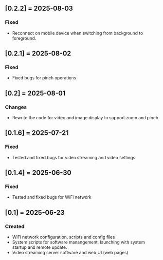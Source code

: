 ## [0.2.2] = 2025-08-03
### Fixed
- Reconnect on mobile device when switching from background to foreground.

## [0.2.1] = 2025-08-02
### Fixed
- Fixed bugs for pinch operations 

## [0.2] = 2025-08-01
### Changes
- Rewrite the code for video and image display to support zoom and pinch 

## [0.1.6] = 2025-07-21
### Fixed 
- Tested and fixed bugs for video streaming and video settings 

## [0.1.4] = 2025-06-30
### Fixed 
- Tested and fixed bugs for WiFi network  

## [0.1] = 2025-06-23
### Created 
- WiFi network configuration, scripts and config files 
- System scripts for software manangement, launching with system startup and remote update. 
- Video streaming server software and web UI (web pages) 
